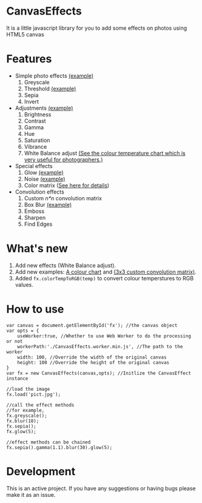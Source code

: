 CanvasEffects
=============
It is a little javascript library for you to add some effects on photos using HTML5 canvas

Features
=============
 - Simple photo effects [(example)](http://licson0729.github.com/CanvasEffects/examples/effects.html)
   1. Greyscale
   2. Threshold [(example)](http://licson0729.github.com/CanvasEffects/examples/threshold.html)
   3. Sepia
   4. Invert
 - Adjustments [(example)](http://licson0729.github.com/CanvasEffects/examples/adjustments.html)
   1. Brightness
   2. Contrast
   3. Gamma
   4. Hue
   5. Saturation
   6. Vibrance
   7. White Balance adjust [(See the colour temperature chart which is very useful for photographers.)](http://licson0729.github.com/CanvasEffects/examples/colorTempChart.html)
 - Special effects
   1. Glow [(example)](http://licson0729.github.com/CanvasEffects/examples/effects.html)
   2. Noise [(example)](http://licson0729.github.com/CanvasEffects/examples/effects.html)
   3. Color matrix ([See here for details](http://msdn.microsoft.com/en-us/library/system.drawing.imaging.colormatrix.aspx))
 - Convolution effects
   1. Custom _n*n_ convolution matrix
   2. Box Blur [(example)](http://licson0729.github.com/CanvasEffects/examples/blur.html)
   3. Emboss
   4. Sharpen
   5. Find Edges

What's new
==============

1. Add new effects (White Balance adjust).
2. Add new examples: [A colour chart](http://licson0729.github.com/CanvasEffects/examples/colorTempChart.html) and [(3x3 custom convolution matrix)](http://licson0729.github.com/CanvasEffects/examples/matrix.html).
3. Added `fx.colorTempToRGB(temp)` to convert colour temperstures to RGB values.

How to use
==============

	var canvas = document.getElementById('fx'); //the canvas object
	var opts = {
		useWorker:true, //Whether to use Web Worker to do the processing or not
		workerPath:'./CanvasEffects.worker.min.js', //The path to the worker
		width: 100, //Override the width of the original canvas
		height: 100 //Override the height of the original canvas
	}
	var fx = new CanvasEffects(canvas,opts); //Initlize the CanvasEffect instance
	
	//load the image
	fx.load('pict.jpg');
	
	//call the effect methods
	//for example,
	fx.greyscale();
	fx.blur(10);
	fx.sepia();
	fx.glow(5);
	
	//effect methods can be chained
	fx.sepia().gamma(1.1).blur(30).glow(5);

Development
===============

This is an active project. If you have any suggestions or having bugs please make it as an issue.

